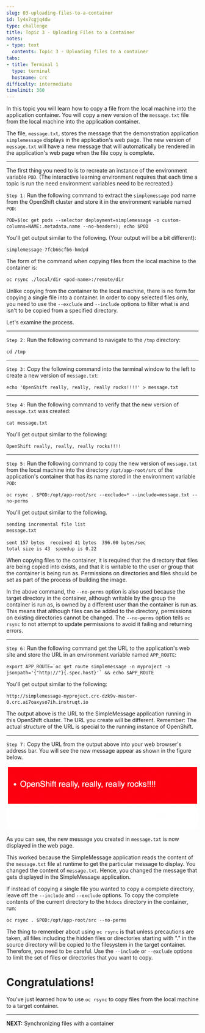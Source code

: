 ```yaml
---
slug: 03-uploading-files-to-a-container
id: ly4x7cgjq4dw
type: challenge
title: Topic 3 - Uploading Files to a Container
notes:
- type: text
  contents: Topic 3 - Uploading files to a container
tabs:
- title: Terminal 1
  type: terminal
  hostname: crc
difficulty: intermediate
timelimit: 360
---
```

In this topic you will learn how to copy a file from the local machine into the application container. You will copy a new version of the `message.txt` file from the local machine into the application container.

The file, `message.txt`, stores the message that the demonstration application `simplemessage` displays in the application's web page. The new version of `message.txt` will have a new message that will automatically be rendered in the application's web page when the file copy is complete.

----

The first thing you need to is to recreate an instance of the environment variable `POD`. (The interactive learning environment requires that each time a topic is run the need environment variables need to be recreated.)

`Step 1:` Run the following command to extract the `simplemessage` pod name from the OpenShift cluster and store it in the environment variable named `POD`:

```
POD=$(oc get pods --selector deployment=simplemessage -o custom-columns=NAME:.metadata.name --no-headers); echo $POD
```
You'll get output similar to the following. (Your output will be a bit different):

```
simplemessage-7fcb66cfb6-hmdpd
```

The form of the command when copying files from the local machine to the container is:
```
oc rsync ./local/dir <pod-name>:/remote/dir
```
Unlike copying from the container to the local machine, there is no form for copying a single file into a container. In order to copy selected files only, you need to use the `--exclude` and `--include` options to filter what is and isn't to be copied from a specified directory.

Let's examine the process.

----

`Step 2:`  Run the following command to navigate to the `/tmp` directory:

```
cd /tmp
```
----

`Step 3:` Copy the following command into the terminal window to the left to create a new version of `message.txt`:

```
echo 'OpenShift really, really, really rocks!!!!' > message.txt
```

----


`Step 4:` Run the following command to verify that the new version of  `message.txt` was created:

```
cat message.txt
```

You'll get output similar to the following:

```
OpenShift really, really, really rocks!!!!
```

----

`Step 5:` Run the following command to copy the new version of `message.txt` from the local machine into the directory `/opt/app-root/src` of the application's container that has its name stored in the environment variable `POD`:

```
oc rsync . $POD:/opt/app-root/src --exclude=* --include=message.txt --no-perms
```
You'll get output similar to the following.

```
sending incremental file list
message.txt

sent 157 bytes  received 41 bytes  396.00 bytes/sec
total size is 43  speedup is 0.22
```

When copying files to the container, it is required that the directory that files are being copied into exists, and that it is writable to the user or group that the container is being run as. Permissions on directories and files should be set as part of the process of building the image.

In the above command, the `--no-perms` option is also used because the target directory in the container, although writable by the group the container is run as, is owned by a different user than the container is run as. This means that although files can be added to the directory, permissions on existing directories cannot be changed. The `--no-perms` option tells `oc rsync` to not attempt to update permissions to avoid it failing and returning errors.

----


`Step 6:` Run the following command get the URL to the application's web site and store the URL in an environment variable named `APP_ROUTE`:

```
export APP_ROUTE=`oc get route simplemessage -n myproject -o jsonpath='{"http://"}{.spec.host}'` && echo $APP_ROUTE
```
You'll get output similar to the following:

```
http://simplemessage-myproject.crc-dzk9v-master-0.crc.ai7oaxyso7ih.instruqt.io
```

The output above is the URL to the SimpleMessage application running in this OpenShift cluster. The URL you create will be different. Remember: The actual structure of the URL is special to the running instance of OpenShift.

----

`Step 7:` Copy the URL from the output above into your web browser's address bar. You will see the new message appear as shown in the figure below.

![Web Output](../assets/web-output.png)

As you can see, the new message you created in `message.txt` is now displayed in the web page.

This worked because the SimpleMessage application reads the content of the `message.txt` file at runtime to get the particular message to display. You changed the content of `message.txt`. Hence, you changed the message that gets displayed in the SimpleMessage application.

If instead of copying a single file you wanted to copy a complete directory, leave off the ``--include`` and ``--exclude`` options. To copy the complete contents of the current directory to the ``htdocs`` directory in the container, run:

```
oc rsync . $POD:/opt/app-root/src --no-perms
```

The thing to remember about using `oc rsync` is that unless precautions are taken, all files including the hidden files or directories starting with "." in the source directory will be copied to the filesystem in the target container. Therefore, you need to be careful. Use the `--include` or `--exclude` options to limit the set of files or directories that you want to copy.

# Congratulations!

 You've just learned how to use `oc rsync` to copy files from the local machine to a target container.

----

**NEXT:** Synchronizing files with a container
